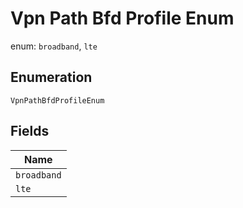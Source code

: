 
# Vpn Path Bfd Profile Enum

enum: `broadband`, `lte`

## Enumeration

`VpnPathBfdProfileEnum`

## Fields

| Name |
|  --- |
| `broadband` |
| `lte` |

